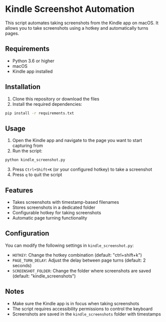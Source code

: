 # Kindle Screenshot Automation

This script automates taking screenshots from the Kindle app on macOS. It allows you to take screenshots using a hotkey and automatically turns pages.

## Requirements

- Python 3.6 or higher
- macOS
- Kindle app installed

## Installation

1. Clone this repository or download the files
2. Install the required dependencies:
```bash
pip install -r requirements.txt
```

## Usage

1. Open the Kindle app and navigate to the page you want to start capturing from
2. Run the script:
```bash
python kindle_screenshot.py
```
3. Press `Ctrl+Shift+K` (or your configured hotkey) to take a screenshot
4. Press `q` to quit the script

## Features

- Takes screenshots with timestamp-based filenames
- Stores screenshots in a dedicated folder
- Configurable hotkey for taking screenshots
- Automatic page turning functionality

## Configuration

You can modify the following settings in `kindle_screenshot.py`:

- `HOTKEY`: Change the hotkey combination (default: "ctrl+shift+k")
- `PAGE_TURN_DELAY`: Adjust the delay between page turns (default: 2 seconds)
- `SCREENSHOT_FOLDER`: Change the folder where screenshots are saved (default: "kindle_screenshots")

## Notes

- Make sure the Kindle app is in focus when taking screenshots
- The script requires accessibility permissions to control the keyboard
- Screenshots are saved in the `kindle_screenshots` folder with timestamps 
